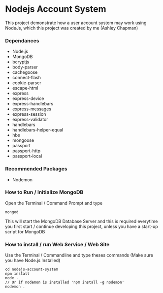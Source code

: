# Nodejs Account System

This project demonstrate how a user account system may work using NodeJs, which this project was created by me (Ashley Chapman)

### Dependances

* Node.js
* MongoDB
* bcryptjs
* body-parser
* cachegoose
* connect-flash
* cookie-parser
* escape-html
* express
* express-device
* express-handlebars
* express-messages
* express-session
* express-validator
* handlebars
* handlebars-helper-equal
* hbs
* mongoose
* passport
* passport-http
* passport-local

### Recommended Packages

* Nodemon

### How to Run / Initialize MongoDB
Open the Terminal / Command Prompt and type

```
mongod

```

This will start the MongoDB Database Server and this is required everytime you first start / continue developing this project, unless you have a start-up script for MongoDB

### How to install  / run Web Service / Web Site
Use the Terminal / Commandline and type theses commands (Make sure you have Node.js Installed)

```
cd nodejs-account-system
npm install
node .
// Or if nodemon is installed 'npm install -g nodemon'
nodemon .
```